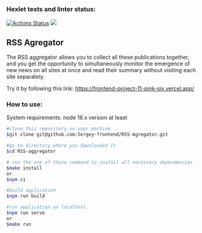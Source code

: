 ### Hexlet tests and linter status:
[![Actions Status](https://github.com/Sergey-frontend/frontend-project-11/workflows/hexlet-check/badge.svg)](https://github.com/Sergey-frontend/frontend-project-11/actions)
<a href="https://codeclimate.com/github/Sergey-frontend/frontend-project-11/maintainability"><img src="https://api.codeclimate.com/v1/badges/d5fef53aac3d9a775f27/maintainability" /></a>
## RSS Agregator
The RSS aggregator allows you to collect all these publications together, and you get the opportunity to simultaneously monitor the emergence of new news on all sites at once and read their summary without visiting each site separately.

Try it by following this link: https://frontend-project-11-pink-six.vercel.app/
### How to use:
System requirements: node 16.x version at least
```bash
#clone this repository on your machine
$git clone git@github.com:Sergey-frontend/RSS-Agregator.git

#go to directory where you downloaded it
$cd RSS-aggregator

# run the one of these command to install all necessary dependencies
$make install
or
$npm ci

#build application
$npm run build

#run application on localhost
$npm run serve
or
$make run
```
